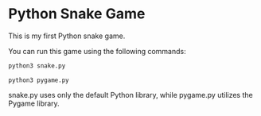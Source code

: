 # Python Snake Game

This is my first Python snake game.

You can run this game using the following commands:

```python
python3 snake.py
```

```
python3 pygame.py
```

snake.py uses only the default Python library, while pygame.py utilizes the Pygame library.
